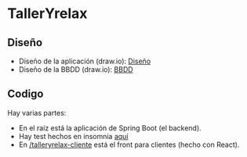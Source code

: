 # TallerYrelax

## Diseño

- Diseño de la aplicación (draw.io): [Diseño](./doc/estructura%20proyecto%20Talleres%20web%20principal.drawio)
- Diseño de la BBDD (draw.io): [BBDD](./doc/Entidad%20relaci%C3%B3n%20proyecto%20TallerYrelax.drawio)


## Codigo

Hay varias partes:
- En el raíz está la aplicación de Spring Boot (el backend).
- Hay test hechos en insomnia [aquí](./src/test/insomnia/talleryrelax-insomnia.json)
- En [/talleryrelax-cliente](./talleryrelax-cliente/) está el front para clientes (hecho con React).

